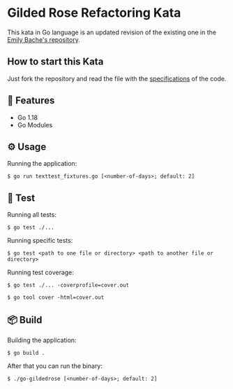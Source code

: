 # Gilded Rose Refactoring Kata

This kata in Go language is an updated revision of the existing one in
the [Emily Bache's repository](https://github.com/emilybache/GildedRose-Refactoring-Kata).

## How to start this Kata

Just fork the repository and read the file with the [specifications](./SPECIFICATIONS.md) of the
code.

## 🧾 Features

- Go 1.18
- Go Modules

## ⚙️ Usage

Running the application:

```shell
$ go run texttest_fixtures.go [<number-of-days>; default: 2]
```

## 🧪 Test

Running all tests:

```shell
$ go test ./...
```

Running specific tests:

```shell
$ go test <path to one file or directory> <path to another file or directory>
```

Running test coverage:

```shell
$ go test ./... -coverprofile=cover.out

$ go tool cover -html=cover.out
```

## 📦 Build

Building the application:

```shell
$ go build .
```

After that you can run the binary:

```shell
$ ./go-gildedrose [<number-of-days>; default: 2]
```
